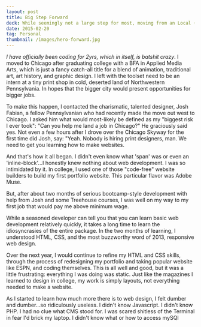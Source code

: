 ```yaml
---
layout: post
title: Big Step Forward
deck: While seemingly not a large step for most, moving from an Local + FTP setup to Github marks a most substantial step forward for my web development career
date: 2015-02-20
tag: Personal
thumbnail: /images/hero-forward.jpg
---
```


*I have officially been coding for 2yrs, which in itself, is batshit crazy*. I moved to Chicago after graduating college with a BFA in Applied Media Arts, which is just a fancy catch-all title for a blend of animation, traditional art, art history, and graphic design. I left with the toolset need to be an intern at a tiny print shop in cold, deserted land of Northwestern Pennsylvania. In hopes that the bigger city would present opportunities for bigger jobs.

To make this happen, I contacted the charismatic, talented designer, Josh Fabian, a fellow Pennsylvanian who had recently made the move out west to Chicago. I asked him what would most-likely be defined as my "biggest risk I ever took": "Can you help me land a job in Chicago?" He graciously said yes. Not even a few hours after I drove over the Chicago Skyway for the first time did Josh, say: "Yeah. Nobody is hiring print designers, man. We need to get you learning how to make websites.

And that's how it all began. I didn't even know what 'span' was or even an 'inline-block'...I honestly knew nothing about web development. I was so intimidated by it. In college, I used one of those "code-free" website builders to build my first portfolio website. This particular flavor was Adobe Muse. 

But, after about two months of serious bootcamp-style development with help from Josh and some Treehouse courses, I was well on my way to my first job that would pay me above minimum wage.

While a seasoned developer can tell you that you can learn basic web development relatively quickly, it takes a long time to learn the idiosyncrasies of the entire package. In the two months of learning, I understood HTML, CSS, and the most buzzworthy word of 2013, responsive web design.

Over the next year, I would continue to refine my HTML and CSS skills, through the process of redesigning my portfolio and taking popular website like ESPN, and coding themselves. This is all well and good, but it was a little frustrating: everything I was doing was static. Just like the magazines I learned to design in college, my work is simply layouts, not everything needed to make a website.

As I started to learn how much more there is to web design, I felt dumber and dumber...so ridiculously useless. I didn't know Javascript. I didn't know PHP. I had no clue what CMS stood for. I was scared shitless of the Terminal in fear I'd brick my laptop. I didn't know what or how to access mySQl